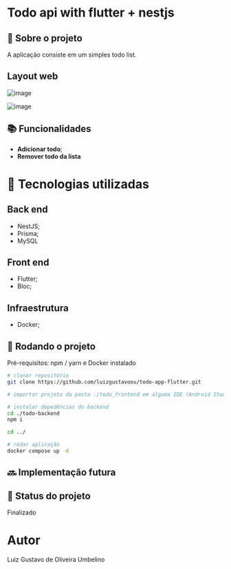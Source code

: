 # Todo api with flutter + nestjs
<!-- license --> 

## :memo:  Sobre o projeto
A aplicação consiste em um simples todo list.

## Layout web
![image](https://github.com/luizgustavoou/todo-app-flutter/assets/89609312/d7808f5d-c96b-4bfb-822a-2a60ed8e1fa6)

![image](https://github.com/luizgustavoou/todo-app-flutter/assets/89609312/f70c45f2-c462-48d8-806d-79d3fe6f718d)

<!-- ## Modelo conceitual -->

## :books: Funcionalidades
* <b>Adicionar todo</b>;
* <b>Remover todo da lista</b>

# :wrench: Tecnologias utilizadas
## Back end
* NestJS;
* Prisma;
* MySQL
  
## Front end
* Flutter;
* Bloc;
<!--## Implantação em produção -->

## Infraestrutura
* Docker;

## :rocket: Rodando o projeto
Pré-requisitos: npm / yarn e Docker instalado

```bash
# clonar repositório
git clone https://github.com/luizgustavoou/todo-app-flutter.git

# importar projeto da pasta ./todo_frontend em alguma IDE (Android Studio ou VSCODE)

# instalar depedências do backend
cd ./todo-backend
npm i

cd ../

# rodar aplicação
docker compose up -d
```

## :soon: Implementação futura

## :dart: Status do projeto
Finalizado

# Autor
<p>Luiz Gustavo de Oliveira Umbelino</p>

